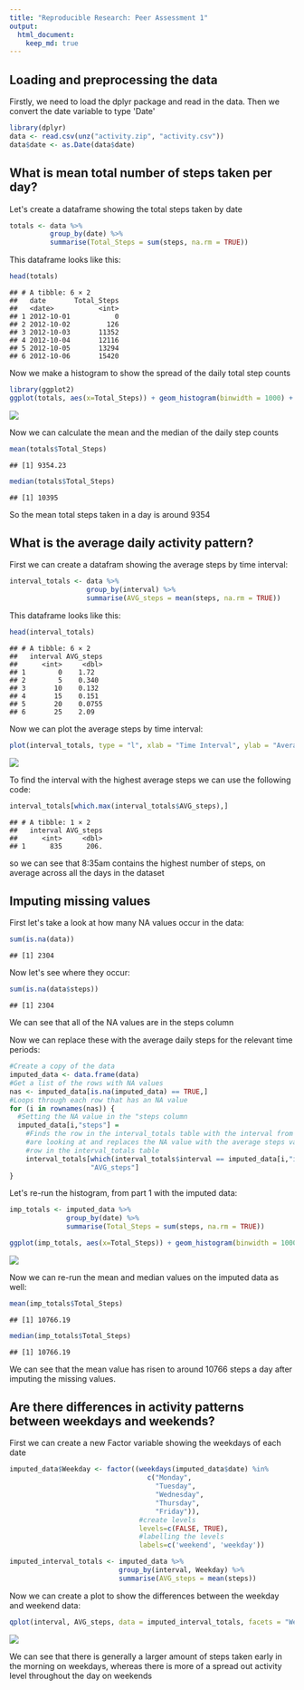 ```yaml
---
title: "Reproducible Research: Peer Assessment 1"
output: 
  html_document:
    keep_md: true
---
```



## Loading and preprocessing the data

Firstly, we need to load the dplyr package and read in the data. Then we convert the date variable to type 'Date'

```r
library(dplyr)
data <- read.csv(unz("activity.zip", "activity.csv"))
data$date <- as.Date(data$date)
```

## What is mean total number of steps taken per day?

Let's create a dataframe showing the total steps taken by date

```r
totals <- data %>%
          group_by(date) %>%
          summarise(Total_Steps = sum(steps, na.rm = TRUE))
```

This dataframe looks like this:

```r
head(totals)
```

```
## # A tibble: 6 × 2
##   date       Total_Steps
##   <date>           <int>
## 1 2012-10-01           0
## 2 2012-10-02         126
## 3 2012-10-03       11352
## 4 2012-10-04       12116
## 5 2012-10-05       13294
## 6 2012-10-06       15420
```

Now we make a histogram to show the spread of the daily total step counts

```r
library(ggplot2)
ggplot(totals, aes(x=Total_Steps)) + geom_histogram(binwidth = 1000) + labs(y = "Count")
```

![](PA1_template_files/figure-html/unnamed-chunk-4-1.png)<!-- -->

Now we can calculate the mean and the median of the daily step counts

```r
mean(totals$Total_Steps)
```

```
## [1] 9354.23
```

```r
median(totals$Total_Steps)
```

```
## [1] 10395
```
So the mean total steps taken in a day is around 9354


## What is the average daily activity pattern?

First we can create a datafram showing the average steps by time interval:

```r
interval_totals <- data %>%
                   group_by(interval) %>%
                   summarise(AVG_steps = mean(steps, na.rm = TRUE))
```
This dataframe looks like this:

```r
head(interval_totals)
```

```
## # A tibble: 6 × 2
##   interval AVG_steps
##      <int>     <dbl>
## 1        0    1.72  
## 2        5    0.340 
## 3       10    0.132 
## 4       15    0.151 
## 5       20    0.0755
## 6       25    2.09
```

Now we can plot the average steps by time interval:

```r
plot(interval_totals, type = "l", xlab = "Time Interval", ylab = "Average Steps")
```

![](PA1_template_files/figure-html/unnamed-chunk-8-1.png)<!-- -->

To find the interval with the highest average steps we can use the following code:

```r
interval_totals[which.max(interval_totals$AVG_steps),]
```

```
## # A tibble: 1 × 2
##   interval AVG_steps
##      <int>     <dbl>
## 1      835      206.
```

so we can see that 8:35am contains the highest number of steps, on average across all the days 
in the dataset


## Imputing missing values

First let's take a look at how many NA values occur in the data: 

```r
sum(is.na(data))
```

```
## [1] 2304
```

Now let's see where they occur:

```r
sum(is.na(data$steps))
```

```
## [1] 2304
```
We can see that all of the NA values are in the steps column

Now we can replace these with the average daily steps for the relevant time periods:

```r
#Create a copy of the data
imputed_data <- data.frame(data)
#Get a list of the rows with NA values
nas <- imputed_data[is.na(imputed_data) == TRUE,]
#Loops through each row that has an NA value
for (i in rownames(nas)) {
  #Setting the NA value in the "steps column
  imputed_data[i,"steps"] = 
    #Finds the row in the interval_totals table with the interval from the row we
    #are looking at and replaces the NA value with the average steps value from the
    #row in the interval_totals table
    interval_totals[which(interval_totals$interval == imputed_data[i,"interval"]),
                    "AVG_steps"]
}
```

Let's re-run the histogram, from part 1 with the imputed data:


```r
imp_totals <- imputed_data %>%
              group_by(date) %>%
              summarise(Total_Steps = sum(steps, na.rm = TRUE))
```


```r
ggplot(imp_totals, aes(x=Total_Steps)) + geom_histogram(binwidth = 1000) + labs(y = "Count")
```

![](PA1_template_files/figure-html/unnamed-chunk-14-1.png)<!-- -->


Now we can re-run the mean and median values on the imputed data as well:

```r
mean(imp_totals$Total_Steps)
```

```
## [1] 10766.19
```

```r
median(imp_totals$Total_Steps)
```

```
## [1] 10766.19
```

We can see that the mean value has risen to around 10766 steps a day after imputing the missing values.


## Are there differences in activity patterns between weekdays and weekends?


First we can create a new Factor variable showing the weekdays of each date

```r
imputed_data$Weekday <- factor((weekdays(imputed_data$date) %in% 
                                  c("Monday",
                                    "Tuesday",
                                    "Wednesday",
                                    "Thursday",
                                    "Friday")),
                                #create levels
                                levels=c(FALSE, TRUE),
                                #labelling the levels
                                labels=c('weekend', 'weekday'))

imputed_interval_totals <- imputed_data %>%
                           group_by(interval, Weekday) %>%
                           summarise(AVG_steps = mean(steps))
```

Now we can create a plot to show the differences between the weekday and weekend data:

```r
qplot(interval, AVG_steps, data = imputed_interval_totals, facets = "Weekday", geom = "line", xlab = "Interval", ylab = "Average Steps")
```

![](PA1_template_files/figure-html/unnamed-chunk-17-1.png)<!-- -->

We can see that there is generally a larger amount of steps taken early in the morning on weekdays, whereas there is more of a spread out activity level throughout the day on weekends
